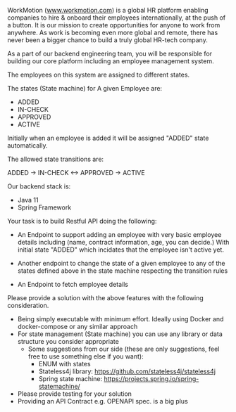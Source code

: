 

WorkMotion (www.workmotion.com) is a global HR platform enabling companies to hire & onboard their employees internationally, at the push of a button. It is our mission to create opportunities for anyone to work from anywhere. As work is becoming even more global and remote, there has never been a bigger chance to build a truly global HR-tech company.


As a part of our backend engineering team, you will be responsible for building our core platform including an employee management system.

The employees on this system are assigned to different states.

The states (State machine) for A given Employee are:
- ADDED
- IN-CHECK
- APPROVED
- ACTIVE

Initially when an employee is added it will be assigned "ADDED" state automatically.

The allowed state transitions are:

ADDED -> IN-CHECK <-> APPROVED -> ACTIVE

Our backend stack is:
- Java 11 
- Spring Framework 



Your task is to build  Restful API doing the following:
- An Endpoint to support adding an employee with very basic employee details including (name, contract information, age, you can decide.) With initial state "ADDED" which incidates that the employee isn't active yet.

- Another endpoint to change the state of a given employee to any of the states defined above in the state machine respecting the transition rules 

- An Endpoint to fetch employee details


Please provide a solution with the  above features with the following consideration.

- Being simply executable with minimum effort. Ideally using Docker and docker-compose or any similar approach
- For state management (State machine) you can use any library or data structure you consider appropriate
  - Some suggestions from our side (these are only suggestions, feel free to use something else if you want):
    - ENUM with states
    - Stateless4j library: https://github.com/stateless4j/stateless4j 
    - Spring state machine: https://projects.spring.io/spring-statemachine/
- Please provide testing for your solution
- Providing an API Contract e.g. OPENAPI spec. is a big plus







